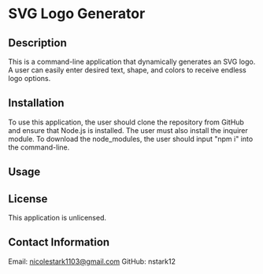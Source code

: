 # SVG Logo Generator

## Description

This is a command-line application that dynamically generates an SVG logo. A user can easily enter desired text, shape, and colors to receive endless logo options.

## Installation 

To use this application, the user should clone the repository from GitHub and ensure that Node.js is installed. The user must also install the inquirer module. To download the node_modules, the user should input "npm i" into the command-line.

## Usage

<!-- This application is used by answering questions through inquirer in the user's command line to generate a logo. Refer to the video below, or visit link: [Screencastify](https://drive.google.com/file/d/1hUt49w2n6T83qMPLk_OP0IFIOQ5XCa6S/view) -->

<!-- ![gif of application](./assets/readme.gif) -->

## License

This application is unlicensed.

## Contact Information
Email: nicolestark1103@gmail.com
GitHub: nstark12